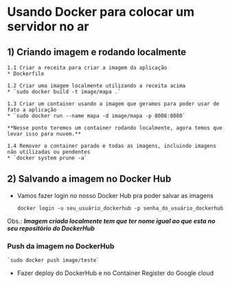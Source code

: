 # Usando Docker para colocar um servidor no ar

## 1) Criando imagem e rodando localmente

    1.1 Criar a receita para criar a imagem da aplicação
    * Dockerfile

    1.2 Criar uma imagem localmente utilizando a receita acima
    * `sudo docker build -t image/mapa .`

    1.3 Criar um container usando a imagem que geramos para poder usar de fato a aplicação
    * `sudo docker run --name mapa -d image/mapa -p 8008:8080`

    **Nesse ponto teremos um container rodando localmente, agora temos que levar isso para nuvem.**

    1.4 Remover o container parado e todas as imagens, incluindo imagens não utilizadas ou pendentes
    * `docker system prune -a`

## 2) Salvando a imagem no Docker Hub

- Vamos fazer login no nosso Docker Hub pra poder salvar as imagens
  
  `docker login -u seu_usuário_dockerhub -p senha_do_usuário_dockerhub`

Obs.: **_Imagem criada localmente tem que ter nome igual ao que esta no seu repositório do DockerHub_** 

### Push da imagem no DockerHub
    
    `sudo docker push image/teste`  
    
- Fazer deploy do DockerHub e no Container Register do Google cloud

